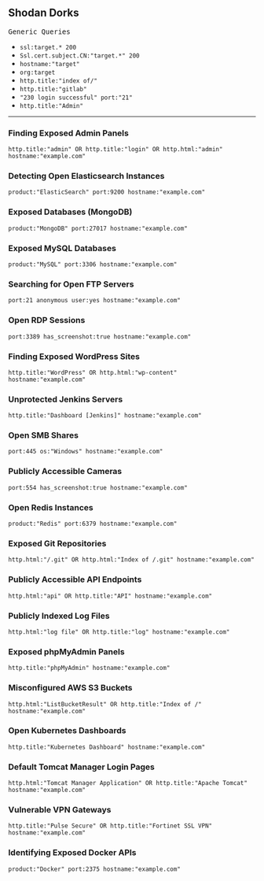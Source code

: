 ## Shodan Dorks

<kbd>Generic Queries

- `ssl:target.* 200`
- `Ssl.cert.subject.CN:"target.*" 200`
- `hostname:"target"`
- `org:target`
- `http.title:"index of/"`
- `http.title:"gitlab"`
- `"230 login successful" port:"21"`
- `http.title:"Admin"`

---

### Finding Exposed Admin Panels
```shodan
http.title:"admin" OR http.title:"login" OR http.html:"admin" hostname:"example.com"
```

### Detecting Open Elasticsearch Instances
```shodan
product:"ElasticSearch" port:9200 hostname:"example.com"
```

### Exposed Databases (MongoDB)
```shodan
product:"MongoDB" port:27017 hostname:"example.com"
```

### Exposed MySQL Databases
```shodan
product:"MySQL" port:3306 hostname:"example.com"
```

### Searching for Open FTP Servers
```shodan
port:21 anonymous user:yes hostname:"example.com"
```

### Open RDP Sessions
```shodan
port:3389 has_screenshot:true hostname:"example.com"
```

### Finding Exposed WordPress Sites
```shodan
http.title:"WordPress" OR http.html:"wp-content" hostname:"example.com"
```

### Unprotected Jenkins Servers
```shodan
http.title:"Dashboard [Jenkins]" hostname:"example.com"
```

### Open SMB Shares
```shodan
port:445 os:"Windows" hostname:"example.com"
```

### Publicly Accessible Cameras
```shodan
port:554 has_screenshot:true hostname:"example.com"
```

### Open Redis Instances
```shodan
product:"Redis" port:6379 hostname:"example.com"
```

### Exposed Git Repositories
```shodan
http.html:"/.git" OR http.html:"Index of /.git" hostname:"example.com"
```

### Publicly Accessible API Endpoints
```shodan
http.html:"api" OR http.title:"API" hostname:"example.com"
```

### Publicly Indexed Log Files
```shodan
http.html:"log file" OR http.title:"log" hostname:"example.com"
```

### Exposed phpMyAdmin Panels
```shodan
http.title:"phpMyAdmin" hostname:"example.com"
```

### Misconfigured AWS S3 Buckets
```shodan
http.html:"ListBucketResult" OR http.title:"Index of /" hostname:"example.com"
```

### Open Kubernetes Dashboards
```shodan
http.title:"Kubernetes Dashboard" hostname:"example.com"
```

### Default Tomcat Manager Login Pages
```shodan
http.html:"Tomcat Manager Application" OR http.title:"Apache Tomcat" hostname:"example.com"
```

### Vulnerable VPN Gateways
```shodan
http.title:"Pulse Secure" OR http.title:"Fortinet SSL VPN" hostname:"example.com"
```

### Identifying Exposed Docker APIs
```shodan
product:"Docker" port:2375 hostname:"example.com"
```
